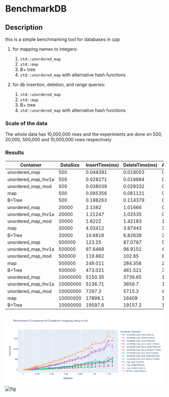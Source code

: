 # BenchmarkDB

## Description

this is a simple benchmarking tool for databases in cpp

1. for mapping names to integers:
   1. `std::unordered_map`
   2. `std::map`
   3. B+ tree
   4. `std::unordered_map` with alternative hash functions

2. for db insertion, deletion, and range queries:
   1. `std::unordered_map`
   2. `std::map`
   3. B+ tree
   4. `std::unordered_map` with alternative hash functions

### Scale of the data

The whole data has 10,000,000 rows and the experiments are done on 500, 20,000, 500,000 and 10,000,000 rows respectively 

### Results

| Container           | DataSize | InsertTime(ms) | DeleteTime(ms) | AccessTime(ms) |
|---------------------|----------|----------------|----------------|----------------|
| unordered_map       | 500      | 0.044391       | 0.018053       | 0.012763       |
| unordered_map_fnv1a | 500      | 0.028271       | 0.018884       | 0.011761       |
| unordered_map_mod   | 500      | 0.038039       | 0.028332       | 0.020187       |
| map                 | 500      | 0.085356       | 0.061121       | 0.042107       |
| B+Tree              | 500      | 0.188263       | 0.114379       | 0.050943       |
| unordered_map       | 20000    | 2.1382         | 1.01666        | 0.742895       |
| unordered_map_fnv1a | 20000    | 1.21247        | 1.02535        | 0.626172       |
| unordered_map_mod   | 20000    | 1.6222         | 1.42183        | 1.0158         |
| map                 | 20000    | 4.03412        | 3.87443        | 3.23124        |
| B+Tree              | 20000    | 10.6816        | 6.82638        | 3.90262        |
| unordered_map       | 500000   | 123.25         | 87.0787        | 53.219         |
| unordered_map_fnv1a | 500000   | 97.6468        | 96.9151        | 49.9943        |
| unordered_map_mod   | 500000   | 119.862        | 102.85         | 81.995         |
| map                 | 500000   | 249.011        | 284.356        | 283.442        |
| B+Tree              | 500000   | 473.021        | 461.521        | 307.739        |
| unordered_map       | 10000000 | 5150.35        | 3739.65        | 1799.93        |
| unordered_map_fnv1a | 10000000 | 5136.71        | 3656.7         | 1536.33        |
| unordered_map_mod   | 10000000 | 7297.3         | 5715.3         | 4195.3         |
| map                 | 10000000 | 17898.1        | 16409          | 17490.2        |
| B+Tree              | 10000000 | 19597.6        | 19157.2        | 14931.7        |

![fig](imgs/b1Big.png)
![fig](imgs/b1Small1.png)

